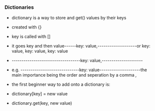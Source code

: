 ### Dictionaries

* dictionary is a way to store and get() values by their keys

* created with {}

* key is called with []

* it goes key and then value------key: value,--------------------or   key: value, key: value, key: value
*  -----------------------------------key: value,---------------------
* e.g. ------------------------------key: value---------------------the main importance being the order and seperation by a comma *,*

* the first beginner way to add onto a dictionary is:
*  dictionary[key] = new value
*  dictionary.get(key, new value)
